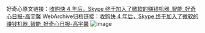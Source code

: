 好奇心原文链接：[收购快 4 年后，Skype 终于加入了微软的赚钱机器_智能_好奇心日报-高宇馨](https://www.qdaily.com/articles/8524.html)
WebArchive归档链接：[收购快 4 年后，Skype 终于加入了微软的赚钱机器_智能_好奇心日报-高宇馨](http://web.archive.org/web/20190623153034/https://www.qdaily.com/articles/8524.html)
![image](http://ww3.sinaimg.cn/large/007d5XDply1g3vdck6mrqj30u02g74qp)